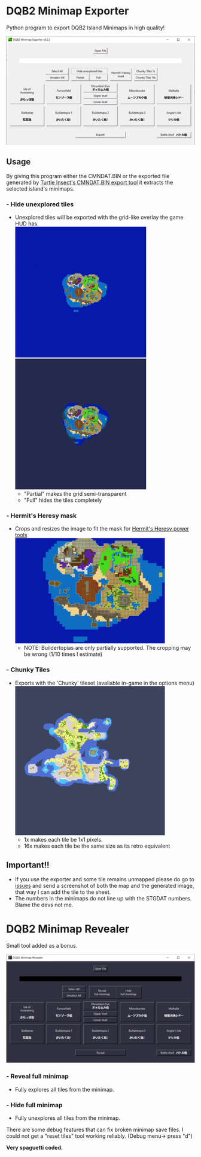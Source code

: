 # DQB2 Minimap Exporter
Python program to export DQB2 Island Minimaps in high quality!

<img src="./Screenshots/Screenshot1.png" data-canonical-ssrc="./Screenshots/Screenshot1.png" width="600" />

## Usage
By giving this program either the CMNDAT.BIN or the exported file generated by [Turtle Insect's CMNDAT.BIN export tool](https://github.com/turtle-insect/DQB2) it extracts the selected island's minimaps.

### - Hide unexplored tiles
- Unexplored tiles will be exported with the grid-like overlay the game HUD has.<br>
<img src="./Screenshots/IoA_Visible.png" data-canonical-ssrc="./Screenshots/IoA_Visible.png" width="350" /> <img src="./Screenshots/IoA_Hidden.png" data-canonical-ssrc="./Screenshots/IoA_Hidden.png" width="350" />
  - "Partial" makes the grid semi-transparent
  - "Full" hides the tiles completely
### - Hermit's Heresy mask
- Crops and resizes the image to fit the mask for [Hermit's Heresy power tools](https://github.com/default-kramer/HermitsHeresy) <br><img src="./Screenshots/IoA_Heresy.png" data-canonical-ssrc="./Screenshots/IoA_Heresy.png" width="400" />
  - NOTE: Buildertopias are only partially supported. The cropping may be wrong (1/10 times I estimate)
### - Chunky Tiles
- Exports with the 'Chunky' tileset (avaliable in-game in the options menu)<br><img src="./Screenshots/Furrowfield.png" data-canonical-ssrc="./Screenshots/Furrowfield.png" width="400" />
  - 1x makes each tile be 1x1 pixels.
  - 16x makes each tile be the same size as its retro equivalent



## Important!!
- If you use the exporter and some tile remains unmapped please do go to [issues](https://github.com/Sapphire645/DQB2MinimapExporter/issues) and send a screenshot of both the map and the generated image, that way I can add the tile to the sheet.
- The numbers in the minimaps do not line up with the STGDAT numbers. Blame the devs not me.
  
# DQB2 Minimap Revealer
Small tool added as a bonus.

<img src="./Screenshots/Screenshot2.png" data-canonical-ssrc="./Screenshots/Screenshot1.png" width="600" />

### - Reveal full minimap
- Fully explores all tiles from the minimap.
### - Hide full minimap
- Fully unexplores all tiles from the minimap.

  
There are some debug features that can fix broken minimap save files. I could not get a "reset tiles" tool working reliably.
(Debug menu-> press "d")

**Very spaguetti coded.**

